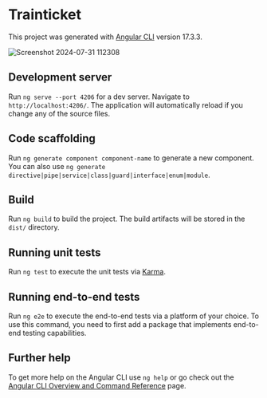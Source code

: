 # Trainticket

This project was generated with [Angular CLI](https://github.com/angular/angular-cli) version 17.3.3.

![Screenshot 2024-07-31 112308](https://github.com/user-attachments/assets/9a1058fa-9d78-44c4-8437-6580afc71a08)


## Development server

Run `ng serve --port 4206` for a dev server. Navigate to `http://localhost:4206/`. The application will automatically reload if you change any of the source files.

## Code scaffolding

Run `ng generate component component-name` to generate a new component. You can also use `ng generate directive|pipe|service|class|guard|interface|enum|module`.

## Build

Run `ng build` to build the project. The build artifacts will be stored in the `dist/` directory.

## Running unit tests

Run `ng test` to execute the unit tests via [Karma](https://karma-runner.github.io).

## Running end-to-end tests

Run `ng e2e` to execute the end-to-end tests via a platform of your choice. To use this command, you need to first add a package that implements end-to-end testing capabilities.

## Further help

To get more help on the Angular CLI use `ng help` or go check out the [Angular CLI Overview and Command Reference](https://angular.io/cli) page.
